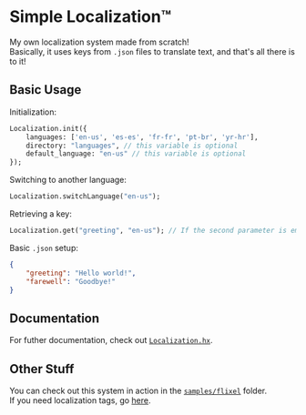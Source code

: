 # Simple Localization™
My own localization system made from scratch! <br>
Basically, it uses keys from `.json` files to translate text, and that's all there is to it!

## Basic Usage
Initialization:
```hx
Localization.init({
    languages: ['en-us', 'es-es', 'fr-fr', 'pt-br', 'yr-hr'],
    directory: "languages", // this variable is optional
    default_language: "en-us" // this variable is optional
});
```

Switching to another language:
```hx
Localization.switchLanguage("en-us");
```

Retrieving a key:
```hx
Localization.get("greeting", "en-us"); // If the second parameter is empty, defaults to current language
```

Basic `.json` setup:
```json
{
    "greeting": "Hello world!",
    "farewell": "Goodbye!"
}
```

## Documentation
For futher documentation, check out [`Localization.hx`](/source/Localization.hx).

## Other Stuff
You can check out this system in action in the [`samples/flixel`](/samples/flixel/) folder. <br>
If you need localization tags, go [here](https://tinyurl.com/zm5f35ua).
